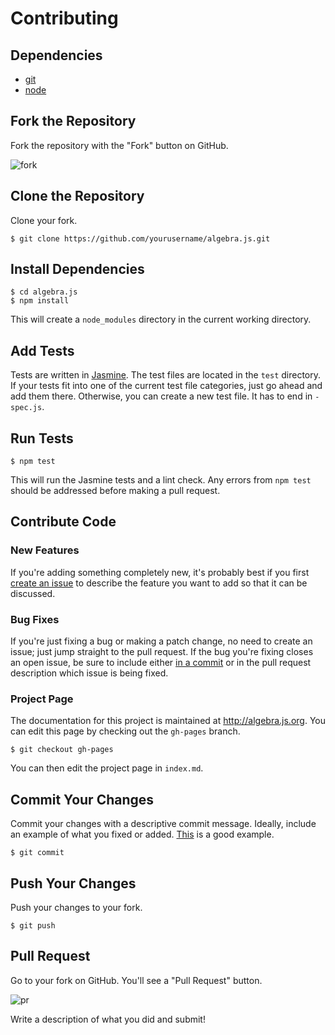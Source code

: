 # Contributing

## Dependencies

* [git](https://git-scm.com/downloads)
* [node](https://nodejs.org/download/)

## Fork the Repository

Fork the repository with the "Fork" button on GitHub.

![fork](http://i.imgur.com/fsJeKPy.png)

## Clone the Repository

Clone your fork.

```
$ git clone https://github.com/yourusername/algebra.js.git
```

## Install Dependencies

```
$ cd algebra.js
$ npm install
```

This will create a `node_modules` directory in the current working directory.

## Add Tests

Tests are written in [Jasmine](http://jasmine.github.io/edge/introduction.html). The test files are located in the `test` directory. If your tests fit into one of the current test file categories, just go ahead and add them there. Otherwise, you can create a new test file. It has to end in `-spec.js`.

## Run Tests

```
$ npm test
```

This will run the Jasmine tests and a lint check. Any errors from `npm test` should be addressed before making a pull request.

## Contribute Code

### New Features

If you're adding something completely new, it's probably best if you first [create an issue](https://github.com/nicolewhite/algebra.js/issues) to describe the feature you want to add so that it can be discussed. 

### Bug Fixes

If you're just fixing a bug or making a patch change, no need to create an issue; just jump straight to the pull request.
If the bug you're fixing closes an open issue, be sure to include either [in a commit](https://help.github.com/articles/closing-issues-via-commit-messages/) or in the pull request description which issue is being fixed.

### Project Page

The documentation for this project is maintained at http://algebra.js.org. You can edit this page by checking out the `gh-pages` branch.

```
$ git checkout gh-pages
```

You can then edit the project page in `index.md`.

## Commit Your Changes

Commit your changes with a descriptive commit message. Ideally, include an example of what you fixed or added.
[This](https://github.com/nicolewhite/algebra.js/commit/3d9b1dbab5d984a270db536378f09519d5df5c8c) is a good example.

```
$ git commit
```

## Push Your Changes

Push your changes to your fork.

```
$ git push
```

## Pull Request

Go to your fork on GitHub. You'll see a "Pull Request" button.

![pr](http://i.imgur.com/3QjkSMP.png)

Write a description of what you did and submit!
